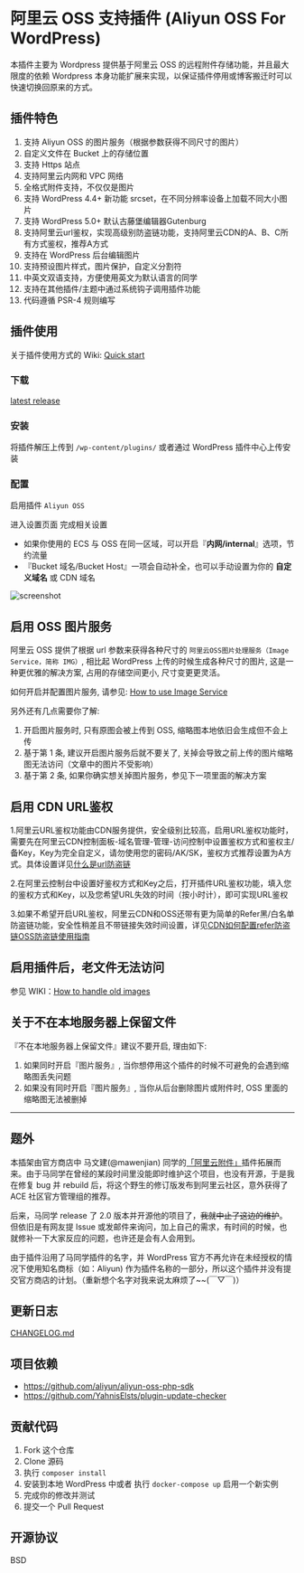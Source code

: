 # 阿里云 OSS 支持插件 (Aliyun OSS For WordPress)

本插件主要为 Wordpress 提供基于阿里云 OSS 的远程附件存储功能，并且最大限度的依赖 Wordpress 本身功能扩展来实现，以保证插件停用或博客搬迁时可以快速切换回原来的方式。

## 插件特色

1. 支持 Aliyun OSS 的图片服务（根据参数获得不同尺寸的图片）
2. 自定义文件在 Bucket 上的存储位置  
3. 支持 Https 站点
4. 支持阿里云内网和 VPC 网络
6. 全格式附件支持，不仅仅是图片
7. 支持 WordPress 4.4+ 新功能 srcset，在不同分辨率设备上加载不同大小图片
8. 支持 WordPress 5.0+ 默认古藤堡编辑器Gutenburg
9. 支持阿里云url鉴权，实现高级别防盗链功能，支持阿里云CDN的A、B、C所有方式鉴权，推荐A方式
10. 支持在 WordPress 后台编辑图片
11. 支持预设图片样式，图片保护，自定义分割符
12. 中英文双语支持，方便使用英文为默认语言的同学
13. 支持在其他插件/主题中通过系统钩子调用插件功能
14. 代码遵循 PSR-4 规则编写

## 插件使用

关于插件使用方式的 Wiki: [Quick start](https://github.com/IvanChou/aliyun-oss-support/wiki/Quick-start)

### 下载

[latest release](../../releases/latest)

### 安装

将插件解压上传到 `/wp-content/plugins/` 或者通过 WordPress 插件中心上传安装

### 配置

启用插件 `Aliyun OSS`

进入设置页面 完成相关设置

- 如果你使用的 ECS 与 OSS 在同一区域，可以开启『**内网/internal**』选项，节约流量
- 『Bucket 域名/Bucket Host』一项会自动补全，也可以手动设置为你的 **自定义域名** 或 CDN 域名

![screenshot](screenshot.png)

## 启用 OSS 图片服务

阿里云 OSS 提供了根据 url 参数来获得各种尺寸的 `阿里云OSS图片处理服务（Image Service，简称 IMG）`, 相比起 WordPress 上传的时候生成各种尺寸的图片, 这是一种更优雅的解决方案, 占用的存储空间更小, 尺寸变更更灵活。

如何开启并配置图片服务, 请参见: [How to use Image Service](https://github.com/IvanChou/aliyun-oss-support/wiki/How-to-use-Image-Service)

另外还有几点需要你了解:

1. 开启图片服务时, 只有原图会被上传到 OSS, 缩略图本地依旧会生成但不会上传
2. 基于第 1 条, 建议开启图片服务后就不要关了, 关掉会导致之前上传的图片缩略图无法访问（文章中的图片不受影响）
3. 基于第 2 条, 如果你确实想关掉图片服务，参见下一项里面的解决方案

## 启用 CDN URL鉴权

1.阿里云URL鉴权功能由CDN服务提供，安全级别比较高，启用URL鉴权功能时，需要先在阿里云CDN控制面板-域名管理-管理-访问控制中设置鉴权方式和鉴权主/备Key，Key为完全自定义，请勿使用您的密码/AK/SK，鉴权方式推荐设置为A方式。具体设置详见[什么是url防盗链](https://help.aliyun.com/document_detail/85117.html?spm=5176.11785003.domainDetail.2.1192142f7p1JWz)

2.在阿里云控制台中设置好鉴权方式和Key之后，打开插件URL鉴权功能，填入您的鉴权方式和Key，以及您希望URL失效的时间（按小时计），即可实现URL鉴权

3.如果不希望开启URL鉴权，阿里云CDN和OSS还带有更为简单的Refer黑/白名单防盗链功能，安全性稍差且不带链接失效时间设置，详见[CDN如何配置refer防盗链](https://help.aliyun.com/document_detail/27134.html?spm=5176.11785003.domainDetail.1.1192142f7p1JWz)[OSS防盗链使用指南](https://help.aliyun.com/document_detail/31869.html?spm=5176.8466029.referer.1.621714504i4WC3)

## 启用插件后，老文件无法访问

参见 WIKI：[How to handle old images](https://github.com/IvanChou/aliyun-oss-support/wiki/How-to-handle-old-images)

## 关于不在本地服务器上保留文件

『不在本地服务器上保留文件』建议不要开启, 理由如下:

1. 如果同时开启『图片服务』, 当你想停用这个插件的时候不可避免的会遇到缩略图丢失问题
2. 如果没有同时开启『图片服务』, 当你从后台删除图片或附件时, OSS 里面的缩略图无法被删掉

****

## 题外

本插架由官方商店中 马文建(@mawenjian) 同学的[「阿里云附件」](https://github.com/mawenjian/aliyun-oss-support)插件拓展而来。由于马同学在曾经的某段时间里没能即时维护这个项目，也没有开源，于是我在修复 bug 并 rebuild 后，将这个野生的修订版发布到阿里云社区，意外获得了 ACE 社区官方管理组的推荐。

后来，马同学 release 了 2.0 版本并开源他的项目了，~~我就中止了这边的维护~~。但依旧是有网友提 Issue 或发邮件来询问，加上自己的需求，有时间的时候，也就修补一下大家反应的问题，也许还是会有人会用到。

由于插件沿用了马同学插件的名字，并 WordPress 官方不再允许在未经授权的情况下使用知名商标（如：Aliyun) 作为插件名称的一部分，所以这个插件并没有提交官方商店的计划。（重新想个名字对我来说太麻烦了~~(￣▽￣)）

## 更新日志

[CHANGELOG.md](CHANGELOG.md)

## 项目依赖

- https://github.com/aliyun/aliyun-oss-php-sdk
- https://github.com/YahnisElsts/plugin-update-checker

## 贡献代码

1. Fork 这个仓库
2. Clone 源码
3. 执行 `composer install`
4. 安装到本地 WordPress 中或者 执行 `docker-compose up` 启用一个新实例
5. 完成你的修改并测试
6. 提交一个 Pull Request

## 开源协议

BSD

